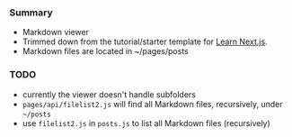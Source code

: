 
### Summary

* Markdown viewer
* Trimmed down from the tutorial/starter template for [Learn Next.js](https://nextjs.org/learn).
* Markdown files are located in ~/pages/posts

### TODO

* currently the viewer doesn't handle subfolders
* `pages/api/filelist2.js` will find all Markdown files, recursively, under `~/posts`
* use `filelist2.js` in `posts.js` to list all Markdown files (recursively)

